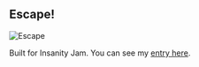 ## Escape!

![Escape](http://cricklet.github.io/images/escape.png)

Built for Insanity Jam. You can see my [entry here](http://insanityjam.com/2/edit.php?id=113).
